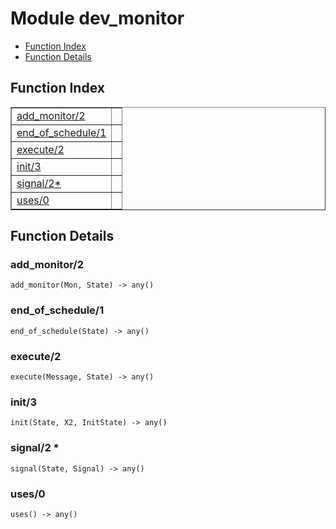 

# Module dev_monitor
* [Function Index](#index)
* [Function Details](#functions)

<a name="index"></a>

## Function Index


<table width="100%" border="1" cellspacing="0" cellpadding="2" summary="function index"><tr><td valign="top"><a href="#add_monitor-2">add_monitor/2</a></td><td></td></tr><tr><td valign="top"><a href="#end_of_schedule-1">end_of_schedule/1</a></td><td></td></tr><tr><td valign="top"><a href="#execute-2">execute/2</a></td><td></td></tr><tr><td valign="top"><a href="#init-3">init/3</a></td><td></td></tr><tr><td valign="top"><a href="#signal-2">signal/2*</a></td><td></td></tr><tr><td valign="top"><a href="#uses-0">uses/0</a></td><td></td></tr></table>


<a name="functions"></a>

## Function Details

<a name="add_monitor-2"></a>

### add_monitor/2

`add_monitor(Mon, State) -> any()`

<a name="end_of_schedule-1"></a>

### end_of_schedule/1

`end_of_schedule(State) -> any()`

<a name="execute-2"></a>

### execute/2

`execute(Message, State) -> any()`

<a name="init-3"></a>

### init/3

`init(State, X2, InitState) -> any()`

<a name="signal-2"></a>

### signal/2 *

`signal(State, Signal) -> any()`

<a name="uses-0"></a>

### uses/0

`uses() -> any()`

